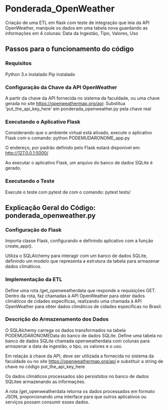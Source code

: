 # Ponderada_OpenWeather
Criação de uma ETL em flask com teste de integração que leia da API OpenWeather, manipule os dados em uma tabela nova guardando as informações em 4 colunas: Data da Ingestão, Tipo, Valores, Uso

## Passos para o funcionamento do código
### Requisitos
Python 3.x instalado
Pip instalado


### Configuração da Chave da API OpenWeather
A partir da chave da API fornecida no sistema da faculdade, ou uma chave gerada no site https://openweathermap.org/api:
Substitua 'put_the_api_key_here' em ponderada_openweather.py pela chave real


### Executando o Aplicativo Flask
Considerando que o ambiente virtual está ativado, execute o aplicativo Flask com o comando:
python PODEMUDARONOME_app.py

O endereço, por padrão definido pelo Flask estará disponível em: http://127.0.0.1:5000/

Ao executar o aplicativo Flask, um arquivo do banco de dados SQLite é gerado.


### Executando o Teste
Execute o teste com pytest de com o comando:
pytest tests/


## Explicação Geral do Código: ponderada_openweather.py
### Configuração do Flask
Importa classe Flask, configurando e definindo aplicativo com a função create_app().

Utiliza o SQLAlchemy para interagir com um banco de dados SQLite, definindo um modelo que representa a estrutura da tabela para armazenar dados climáticos.


### Implementação da ETL
Define uma rota /get_openweatherdata que responde a requisições GET.
Dentro da rota, faz chamadas à API OpenWeather para obter dados climáticos de cidades específicas, realizando uma chamada à API OpenWeather para obter dados climáticos de cidades específicas no Brasil.


### Descrição do Armazenamento dos Dados
O SQLAlchemy carrega os dados transformados na tabela PODEMUDARONOMEData do banco de dados SQLite.
Define uma tabela no banco de dados SQLite chamada openweatherdata com colunas para armazenar a data da ingestão, o tipo, os valores e o uso.

Em relação à chave da API, deve ser utilizada a fornecida no sistema da faculdade ou no site https://openweathermap.org/api e substituir a string de chave no código put_the_api_key_here

Os dados climáticos processados são persistidos no banco de dados SQLitee armazenando as informações.

A rota /get_openweatherdata retorna os dados processados em formato JSON, proporcionando uma interface para que outros aplicativos ou serviços possam consumir esses dados.

